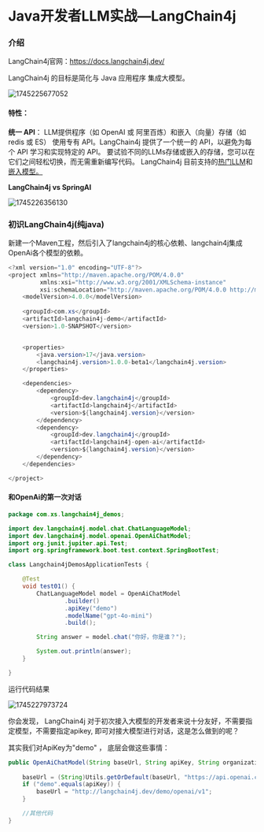 # **Java开发者LLM实战—LangChain4j**

### 介绍

LangChain4j官网：https://docs.langchain4j.dev/

LangChain4j 的目标是简化与 Java 应用程序 集成大模型。

![1745225677052](C:\Users\15761\AppData\Roaming\Typora\typora-user-images\1745225677052.png)

#### 特性：

**统一 API**： LLM提供程序（如 OpenAI 或 阿里百炼）和嵌入（向量）存储（如 redis 或 ES） 使用专有 API。LangChain4j 提供了一个统一的 API，以避免为每个 API 学习和实现特定的 API。 要试验不同的LLMs存储或嵌入的存储，您可以在它们之间轻松切换，而无需重新编写代码。 LangChain4j 目前支持的[热门LLM](https://docs.langchain4j.dev/integrations/language-models/)和  [嵌入模型。](https://docs.langchain4j.dev/integrations/embedding-stores/)

**LangChain4j vs SpringAI**

![1745226356130](C:\Users\15761\AppData\Roaming\Typora\typora-user-images\1745226356130.png)





### 初识LangChain4j(纯java)

新建一个Maven工程，然后引入了langchain4j的核心依赖、langchain4j集成OpenAi各个模型的依赖。

```java
<?xml version="1.0" encoding="UTF-8"?>
<project xmlns="http://maven.apache.org/POM/4.0.0"
         xmlns:xsi="http://www.w3.org/2001/XMLSchema-instance"
         xsi:schemaLocation="http://maven.apache.org/POM/4.0.0 http://maven.apache.org/xsd/maven-4.0.0.xsd">
    <modelVersion>4.0.0</modelVersion>
    
    <groupId>com.xs</groupId>
    <artifactId>langchain4j-demo</artifactId>
    <version>1.0-SNAPSHOT</version>


    <properties>
        <java.version>17</java.version>
        <langchain4j.version>1.0.0-beta1</langchain4j.version>
    </properties>

    <dependencies>
        <dependency>
            <groupId>dev.langchain4j</groupId>
            <artifactId>langchain4j</artifactId>
            <version>${langchain4j.version}</version>
        </dependency>
        <dependency>
            <groupId>dev.langchain4j</groupId>
            <artifactId>langchain4j-open-ai</artifactId>
            <version>${langchain4j.version}</version>
        </dependency> 
    </dependencies>

</project>
```



#### 和OpenAi的第一次对话

```java
package com.xs.langchain4j_demos;

import dev.langchain4j.model.chat.ChatLanguageModel;
import dev.langchain4j.model.openai.OpenAiChatModel;
import org.junit.jupiter.api.Test;
import org.springframework.boot.test.context.SpringBootTest;

class Langchain4jDemosApplicationTests {

    @Test
    void test01() {
        ChatLanguageModel model = OpenAiChatModel
                .builder()
                .apiKey("demo")
                .modelName("gpt-4o-mini")
                .build();

        String answer = model.chat("你好，你是谁？");

        System.out.println(answer);
    }

}
```

运行代码结果

![1745227973724](C:\Users\15761\AppData\Roaming\Typora\typora-user-images\1745227973724.png)

你会发现，  LangChain4j 对于初次接入大模型的开发者来说十分友好，不需要指定模型，不需要指定apikey, 即可对接大模型进行对话，这是怎么做到的呢？

其实我们对ApiKey为"demo" ， 底层会做这些事情：

```java
public OpenAiChatModel(String baseUrl, String apiKey, String organizationId, String modelName, Double temperature, Double topP, List<String> stop, Integer maxTokens, Double presencePenalty, Double frequencyPenalty, Map<String, Integer> logitBias, String responseFormat, Integer seed, String user, Duration timeout, Integer maxRetries, Proxy proxy, Boolean logRequests, Boolean logResponses, Tokenizer tokenizer) {
	
	baseUrl = (String)Utils.getOrDefault(baseUrl, "https://api.openai.com/v1");
	if ("demo".equals(apiKey)) {
		baseUrl = "http://langchain4j.dev/demo/openai/v1";
	}

	//其他代码
}
```



